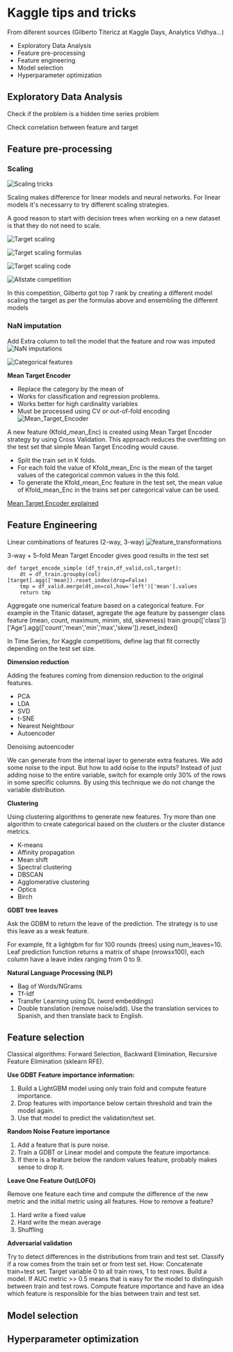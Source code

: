 # Kaggle tips and tricks
From diferent sources (Gilberto Titericz at Kaggle Days, Analytics Vidhya...)

* Exploratory Data Analysis
* Feature pre-processing
* Feature engineering
* Model selection
* Hyperparameter optimization


## Exploratory Data Analysis

Check if the problem is a hidden time series problem

Check correlation between feature and target


## Feature pre-processing


### Scaling

![Scaling tricks](images/Scaling.png)

Scaling makes difference for linear models and neural networks. For linear models it's necessarry to try different scaling strategies.

A good reason to start with decision trees when working on a new dataset is that they do not need to scale.

![Target scaling](images/Target_scaling.png)

![Target scaling formulas](images/Target_scaling_formulas.png)

![Target scaling code](images/Target_scaling_code.png)

![Allstate competition](images/AllState_competition.png)

In this competition, Gilberto got top 7 rank by creating a different model scaling the target as per the formulas above and ensembling the different models



### NaN imputation

Add Extra column to tell the model that the feature and row was imputed
![NaN imputations](images/NaN_imputation.png)

![Categorical features](images/NaN_imput_categorical.png)

**Mean Target Encoder**
* Replace the category by the mean of 
* Works for classification and regression problems.
* Works better for high cardinality variables
* Must be processed using CV or out-of-fold encoding
![Mean_Target_Encoder](images/Mean_Target_Encoder.png)

A new feature (Kfold_mean_Enc) is created using Mean Target Encoder strategy by using Cross Validation. This approach reduces the overfitting on the test set that simple Mean Target Encoding would cause.
* Split the train set in K folds.
* For each fold the value of Kfold_mean_Enc is the mean of the target values of the categorical common values in the this fold. 
* To generate the Kfold_mean_Enc feature in the test set, the mean value of Kfold_mean_Enc in the trains set per categorical value can be used.

[Mean Target Encoder explained](https://medium.com/@pouryaayria/k-fold-target-encoding-dfe9a594874b)


## Feature Engineering

Linear combinations of features (2-way, 3-way)
![feature_transformations](images/Linear_transformations.png)

3-way + 5-fold Mean Target Encoder gives good results in the test set

```
def target_encode_simple (df_train,df_valid,col,target):
    dt = df_train.groupby(col)[target].agg(['mean]).reset_index(drop=False)
    tmp = df_valid.merge(dt,on=col,how='left')['mean'].values
    return tmp

```

Aggregate one numerical feature based on a categorical feature. For example in the Titanic dataset, agregate the age feature by passenger class feature (mean, count, maximum, minim, std, skewness)
train.group(['class'])['Age'].agg(['count','mean','min','max','skew']).reset_index()

In Time Series, for Kaggle competitions, define lag that fit correctly depending on the test set size.

**Dimension reduction**

Adding the features coming from dimension reduction to the original features.
* PCA
* LDA
* SVD
* t-SNE
* Nearest Neightbour
* Autoencoder

Denoising autoencoder

We can generate from the internal layer to generate extra features. We add some noise to the input.
But how to add noise to the inputs? Instead of just adding noise to the entire variable, switch for example only 30% of the rows in some specific columns. By using this technique we do not change the variable distribution.

**Clustering**

Using clustering algorithms to generate new features. Try more than one algorithm to create categorical based on the clusters or the cluster distance metrics.

* K-means
* Affinity propagation
* Mean shift
* Spectral clustering
* DBSCAN
* Agglomerative clustering
* Optics
* Birch

**GDBT tree leaves**

Ask the GDBM to return the leave of the prediction.
The strategy is to use this leave as a weak feature.

For example, fit a lightgbm for for 100 rounds (trees) using num_leaves=10. Leaf prediction function returns a matrix of shape (nrowsx100), each column have a leave index ranging from 0 to 9.

**Natural Language Processing (NLP)**
* Bag of Words/NGrams
* Tf-Idf
* Transfer Learning using DL (word embeddings)
* Double translation (remove noise/add). Use the translation services to Spanish, and then translate back to English.


## Feature selection

Classical algorithms: Forward Selection, Backward Elimination, Recursive Feature Elimination (sklearn RFE).

**Use GDBT Feature importance information:**
1. Build a LightGBM model using only train fold and compute feature importance.
2. Drop features with importance below certain threshold and train the model again.
3. Use that model to predict the validation/test set.

**Random Noise Feature importance**

1. Add a feature that is pure noise. 
2. Train a GDBT or Linear model and compute the feature importance. 
3. If there is a feature below the random values feature, probably makes sense to drop it.

**Leave One Feature Out(LOFO)**

Remove one feature each time and compute the difference of the new metric and the initial metric using all features.
How to remove a feature?
1. Hard write a fixed value
2. Hard write the mean average
3. Shuffling

**Adversarial validation**

Try to detect differences in the distributions from train and test set.
Classify if a row comes from the train set or from test set.
How:
Concatenate train+test set.
Target variable 0 to all train rows, 1 to test rows.
Build a model.
If AUC metric >> 0.5 means that is easy for the model to distinguish between train and test rows.
Compute feature importance and have an idea which feature is responsible for the bias between train and test set.




## Model selection


## Hyperparameter optimization







